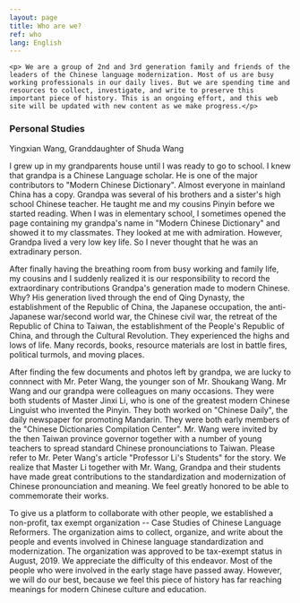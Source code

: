 ```yaml
---
layout: page
title: Who are we?
ref: who
lang: English
---
```

<div class="blurb">

    <p> We are a group of 2nd and 3rd generation family and friends of the leaders of the Chinese language modernization. Most of us are busy working professionals in our daily lives. But we are spending time and resources to collect, investigate, and write to preserve this important piece of history. This is an ongoing effort, and this web site will be updated with new content as we make progress.</p>
</div><!-- /.blurb -->
<h3>Personal Studies</h3>
<div class="blurb">
Yingxian Wang, Granddaughter of Shuda Wang
<p>I grew up in my grandparents house until I was ready to go to school. I knew that grandpa is a Chinese Language scholar. He is one of the major contributors to "Modern Chinese Dictionary". Almost everyone in mainland China has a copy. Grandpa was several of his brothers and a sister's high school Chinese teacher. He taught me and my cousins Pinyin before we started reading. When I was in elementary school, I sometimes opened the page containing my grandpa's name  in "Modern Chinese Dictionary" and showed it to my classmates. They looked at me with admiration. However, Grandpa lived a very low key life. So I never thought that he was an extradinary person.</p>

<p>After finally having the breathing room from busy working and family  life, my cousins and I  suddenly realized it is our responsibility to record the extraordinary contributions Grandpa's generation made to modern Chinese. Why? His generation lived through the end of Qing Dynasty, the establishment of the Republic of China, the Japanese occupation, the anti-Japanese war/second world war, the Chinese civil war, the retreat of the Republic of China to Taiwan, the establishment of the People's Republic of China, and through the Cultural Revolution. They experienced the highs and lows of life. Many records, books, resource materials are lost in battle fires, political turmols, and moving places. </p>

<p>After finding the few documents and photos left by grandpa, we are lucky to connnect with Mr. Peter Wang, the younger son of Mr. Shoukang Wang. Mr Wang and our grandpa were colleagues on many occasions. They were both students of Master Jinxi Li, who is one of the greatest modern Chinese Linguist who invented the Pinyin. They both worked on "Chinese Daily", the daily newspaper for promoting Mandarin. They were both early members of the "Chinese Dictionaries Compilation Center". Mr. Wang were invited by the then Taiwan province governor together with a number of young teachers to spread standard Chinese pronounciations to Taiwan. Please refer to Mr. Peter Wang's article "Professor Li's Students" for the story. We realize that Master Li together with Mr. Wang, Grandpa and their students have made great contributions to the standardization and modernization of Chinese pronounciation and meaning. We feel greatly honored to be able to 
commemorate their works.</p>

<p>To give us a platform to collaborate with other people, we established a non-profit, tax  exempt organization -- Case Studies of Chinese Language Reformers. The organization aims to collect, organize, and write about the people and events involved in Chinese language standardization and modernization. The organization was approved to be tax-exempt status in August, 2019. We appreciate the difficulty of this endeavor. Most of the people who were involved in the early stage have passed away. However, we will do our best, because we feel this piece of history has far reaching meanings  for modern Chinese culture and education.</p>
</div><!-- /.blurb -->
